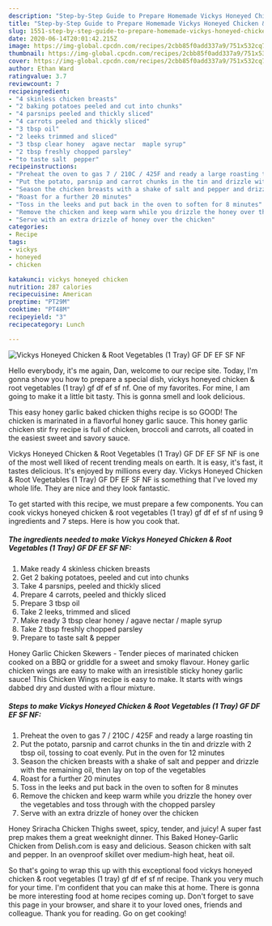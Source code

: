 ```yaml
---
description: "Step-by-Step Guide to Prepare Homemade Vickys Honeyed Chicken &amp;amp; Root Vegetables (1 Tray) GF DF EF SF NF"
title: "Step-by-Step Guide to Prepare Homemade Vickys Honeyed Chicken &amp;amp; Root Vegetables (1 Tray) GF DF EF SF NF"
slug: 1551-step-by-step-guide-to-prepare-homemade-vickys-honeyed-chicken-and-amp-root-vegetables-1-tray-gf-df-ef-sf-nf
date: 2020-06-14T20:01:42.215Z
image: https://img-global.cpcdn.com/recipes/2cbb85f0add337a9/751x532cq70/vickys-honeyed-chicken-root-vegetables-1-tray-gf-df-ef-sf-nf-recipe-main-photo.jpg
thumbnail: https://img-global.cpcdn.com/recipes/2cbb85f0add337a9/751x532cq70/vickys-honeyed-chicken-root-vegetables-1-tray-gf-df-ef-sf-nf-recipe-main-photo.jpg
cover: https://img-global.cpcdn.com/recipes/2cbb85f0add337a9/751x532cq70/vickys-honeyed-chicken-root-vegetables-1-tray-gf-df-ef-sf-nf-recipe-main-photo.jpg
author: Ethan Ward
ratingvalue: 3.7
reviewcount: 7
recipeingredient:
- "4 skinless chicken breasts"
- "2 baking potatoes peeled and cut into chunks"
- "4 parsnips peeled and thickly sliced"
- "4 carrots peeled and thickly sliced"
- "3 tbsp oil"
- "2 leeks trimmed and sliced"
- "3 tbsp clear honey  agave nectar  maple syrup"
- "2 tbsp freshly chopped parsley"
- "to taste salt  pepper"
recipeinstructions:
- "Preheat the oven to gas 7 / 210C / 425F and ready a large roasting tin"
- "Put the potato, parsnip and carrot chunks in the tin and drizzle with 2 tbsp oil, tossing to coat evenly. Put in the oven for 12 minutes"
- "Season the chicken breasts with a shake of salt and pepper and drizzle with the remaining oil, then lay on top of the vegetables"
- "Roast for a further 20 minutes"
- "Toss in the leeks and put back in the oven to soften for 8 minutes"
- "Remove the chicken and keep warm while you drizzle the honey over the vegetables and toss through with the chopped parsley"
- "Serve with an extra drizzle of honey over the chicken"
categories:
- Recipe
tags:
- vickys
- honeyed
- chicken

katakunci: vickys honeyed chicken 
nutrition: 287 calories
recipecuisine: American
preptime: "PT29M"
cooktime: "PT48M"
recipeyield: "3"
recipecategory: Lunch

---
```



![Vickys Honeyed Chicken &amp; Root Vegetables (1 Tray) GF DF EF SF NF](https://img-global.cpcdn.com/recipes/2cbb85f0add337a9/751x532cq70/vickys-honeyed-chicken-root-vegetables-1-tray-gf-df-ef-sf-nf-recipe-main-photo.jpg)

Hello everybody, it's me again, Dan, welcome to our recipe site. Today, I'm gonna show you how to prepare a special dish, vickys honeyed chicken &amp; root vegetables (1 tray) gf df ef sf nf. One of my favorites. For mine, I am going to make it a little bit tasty. This is gonna smell and look delicious.

This easy honey garlic baked chicken thighs recipe is so GOOD! The chicken is marinated in a flavorful honey garlic sauce. This honey garlic chicken stir fry recipe is full of chicken, broccoli and carrots, all coated in the easiest sweet and savory sauce.

Vickys Honeyed Chicken &amp; Root Vegetables (1 Tray) GF DF EF SF NF is one of the most well liked of recent trending meals on earth. It is easy, it's fast, it tastes delicious. It's enjoyed by millions every day. Vickys Honeyed Chicken &amp; Root Vegetables (1 Tray) GF DF EF SF NF is something that I've loved my whole life. They are nice and they look fantastic.


To get started with this recipe, we must prepare a few components. You can cook vickys honeyed chicken &amp; root vegetables (1 tray) gf df ef sf nf using 9 ingredients and 7 steps. Here is how you cook that.

<!--inarticleads1-->

##### The ingredients needed to make Vickys Honeyed Chicken &amp; Root Vegetables (1 Tray) GF DF EF SF NF:

1. Make ready 4 skinless chicken breasts
1. Get 2 baking potatoes, peeled and cut into chunks
1. Take 4 parsnips, peeled and thickly sliced
1. Prepare 4 carrots, peeled and thickly sliced
1. Prepare 3 tbsp oil
1. Take 2 leeks, trimmed and sliced
1. Make ready 3 tbsp clear honey / agave nectar / maple syrup
1. Take 2 tbsp freshly chopped parsley
1. Prepare to taste salt &amp; pepper


Honey Garlic Chicken Skewers - Tender pieces of marinated chicken cooked on a BBQ or griddle for a sweet and smoky flavour. Honey garlic chicken wings are easy to make with an irresistible sticky honey garlic sauce! This Chicken Wings recipe is easy to make. It starts with wings dabbed dry and dusted with a flour mixture. 

<!--inarticleads2-->

##### Steps to make Vickys Honeyed Chicken &amp; Root Vegetables (1 Tray) GF DF EF SF NF:

1. Preheat the oven to gas 7 / 210C / 425F and ready a large roasting tin
1. Put the potato, parsnip and carrot chunks in the tin and drizzle with 2 tbsp oil, tossing to coat evenly. Put in the oven for 12 minutes
1. Season the chicken breasts with a shake of salt and pepper and drizzle with the remaining oil, then lay on top of the vegetables
1. Roast for a further 20 minutes
1. Toss in the leeks and put back in the oven to soften for 8 minutes
1. Remove the chicken and keep warm while you drizzle the honey over the vegetables and toss through with the chopped parsley
1. Serve with an extra drizzle of honey over the chicken


Honey Sriracha Chicken Thighs sweet, spicy, tender, and juicy! A super fast prep makes them a great weeknight dinner. This Baked Honey-Garlic Chicken from Delish.com is easy and delicious. Season chicken with salt and pepper. In an ovenproof skillet over medium-high heat, heat oil. 

So that's going to wrap this up with this exceptional food vickys honeyed chicken &amp; root vegetables (1 tray) gf df ef sf nf recipe. Thank you very much for your time. I'm confident that you can make this at home. There is gonna be more interesting food at home recipes coming up. Don't forget to save this page in your browser, and share it to your loved ones, friends and colleague. Thank you for reading. Go on get cooking!
